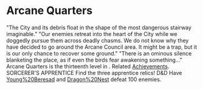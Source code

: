 # Arcane Quarters

"The City and its debris float in the shape of the most dangerous stairway imaginable."
"Our enemies retreat into the heart of the City while we doggedly pursue them across deadly chasms. We do not know why they have decided to go around the Arcane Council area. It might be a trap, but it is our only chance to recover some ground."
"There is an ominous silence blanketing the place, as if even the birds fear awakening something..."
Arcane Quarters is the thirteenth level in .
Related [Achievements](Achievements).
 SORCERER'S APPRENTICE Find the three apprentice relics!
 D&amp;D Have [Young%20Beresad](Beresad) and [Dragon%20Nest](Ashbite) defeat 100 enemies.